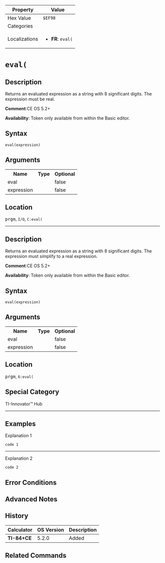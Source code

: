 | Property      | Value |
|---------------|-------|
| Hex Value     | `$EF98`|
| Categories    | <ul></ul> |
| Localizations | <ul><li><b>FR</b>: `eval(`</li></ul> |

# `eval(`

## Description
Returns an evaluated expression as a string with 8 significant digits.  The expression must be real.

<b>Comment</b>:CE OS 5.2+

<b>Availability</b>: Token only available from within the Basic editor.

## Syntax
`eval(expression)`

## Arguments
<table>
<tr><th>Name</th><th>Type</th><th>Optional</th></tr>

<tr><td>eval</td><td></td><td>false</td></tr>

<tr><td>expression</td><td></td><td>false</td></tr>

</table>

## Location
<kbd>prgm</kbd>, `I/O`, `C:eval(`
<hr>

## Description
Returns an evaluated expression as a string with 8 significant digits.  The expression must simplify to a real expression.

<b>Comment</b>:CE OS 5.2+

<b>Availability</b>: Token only available from within the Basic editor.

## Syntax
`eval(expression)`

## Arguments
<table>
<tr><th>Name</th><th>Type</th><th>Optional</th></tr>

<tr><td>eval</td><td></td><td>false</td></tr>

<tr><td>expression</td><td></td><td>false</td></tr>

</table>

## Location
<kbd>prgm</kbd>, `6:eval(`
## Special Category
TI-Innovator™ Hub

<hr>

## Examples

Explanation 1
```ti-basic
code 1
```
---
Explanation 2
```ti-basic
code 2
```

## Error Conditions


## Advanced Notes


## History
| Calculator | OS Version | Description |
|------------|------------|-------------|
| <b>TI-84+CE</b> | 5.2.0 | Added

## Related Commands

    